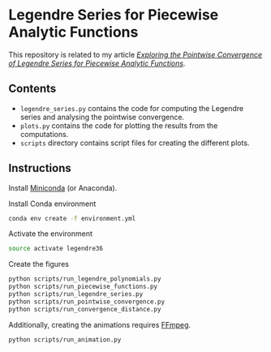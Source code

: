 # Legendre Series for Piecewise Analytic Functions
This repository is related to my article [*Exploring the Pointwise Convergence of Legendre Series for Piecewise Analytic Functions*](https://jaantollander.com/legendre-series.html).

## Contents
- `legendre_series.py` contains the code for computing the Legendre series and analysing the pointwise convergence.
- `plots.py` contains the code for plotting the results from the computations.
- `scripts` directory contains script files for creating the different plots.


## Instructions
Install [Miniconda](https://docs.conda.io/en/latest/miniconda.html) (or Anaconda).

Install Conda environment
```bash
conda env create -f environment.yml 
```

Activate the environment
```bash
source activate legendre36
```

Create the figures
```bash
python scripts/run_legendre_polynomials.py
python scripts/run_piecewise_functions.py
python scripts/run_legendre_series.py
python scripts/run_pointwise_convergence.py
python scripts/run_convergence_distance.py
```

Additionally, creating the animations requires [FFmpeg](https://www.ffmpeg.org/).
```bash
python scripts/run_animation.py
```
